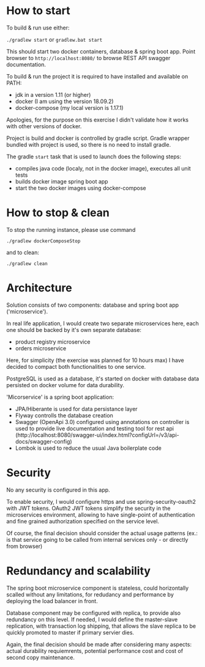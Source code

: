 # How to start

To build & run use either:

````./gradlew start````
 or 
```gradlew.bat start```

This should start two docker containers,  database & spring boot app. 
Point browser to ```http://localhost:8080/``` to browse REST API swagger documentation. 


To build & run the project it is required to have installed and available on PATH:
- jdk in a version 1.11 (or higher)
- docker (I am using the version 18.09.2)
- docker-compose (my local version is 1.17.1)

Apologies, for the purpose on this exercise I didn't validate how it works with other versions of docker.

Project is build and docker is controlled by gradle script.  Gradle wrapper bundled with project is used, so there is no need to install gradle.

The gradle `start` task that is used to launch does the following steps:
- compiles java code (localy, not in the docker image), executes all unit tests
- builds docker image spring boot app
- start the two docker images using docker-compose
  

# How to stop & clean

To stop the running instance, please use command

``./gradlew dockerComposeStop``
 
 and to clean:
 
 ``./gradlew clean``

# Architecture

Solution consists of two components: database and spring boot app ('microservice').

In real life application, I would create two separate microservices here, each one should be backed by 
it's own separate database:
- product registry microservice
- orders microservice
 
Here, for simplicity (the exercise was planned for 10 hours max) I have decided to compact both functionalities to one service.

PostgreSQL is used as a database, it's started on docker with database data persisted on docker volume for data durability.

'Micorservice' is a spring boot application:
 - JPA/Hiberante is used for data persistance layer
 - Flyway controlls the database creation
 - Swagger (OpenApi 3.0) configured using annotations on controller is used to provide live documentation and
   testing tool for rest api (http://localhost:8080/swagger-ui/index.html?configUrl=/v3/api-docs/swagger-config)
 - Lombok is used to reduce the usual Java boilerplate code   
 

# Security

No any security is configured in this app.

To enable security, I would configure https and use spring-security-oauth2 with JWT tokens.
OAuth2 JWT tokens simplify the security in the microservices environment, allowing to have single-point of authentication
and fine grained authorization specified on the service level. 

Of course, the final decision should consider the actual usage patterns (ex.: is that service going to be called from 
internal services only - or directly from browser)

# Redundancy and scalability

The spring boot microservice component is stateless, could horizontally scalled without any limitations, for redudancy and performance by deploying the load balancer in front. 

Database component may be configured with replica, to provide also redundancy on this level. If needed, I would define the master-slave replication, with transaction log shipping, that allows the slave replica to be quickly promoted to master if primary servier dies.

Again, the final decision should be made after considering many aspects: actual durability requiemrents, potential performance cost and cost of second copy maintenance. 


